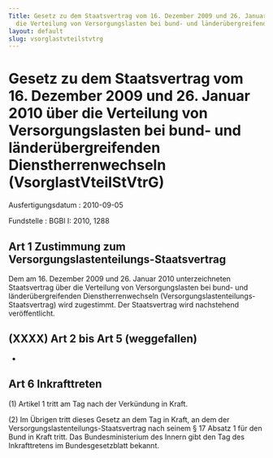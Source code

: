 ```yaml
---
Title: Gesetz zu dem Staatsvertrag vom 16. Dezember 2009 und 26. Januar 2010 über
  die Verteilung von Versorgungslasten bei bund- und länderübergreifenden Dienstherrenwechseln
layout: default
slug: vsorglastvteilstvtrg
---
```


# Gesetz zu dem Staatsvertrag vom 16. Dezember 2009 und 26. Januar 2010 über die Verteilung von Versorgungslasten bei bund- und länderübergreifenden Dienstherrenwechseln (VsorglastVteilStVtrG)

Ausfertigungsdatum
:   2010-09-05

Fundstelle
:   BGBl I: 2010, 1288


## Art 1 Zustimmung zum Versorgungslastenteilungs-Staatsvertrag

Dem am 16. Dezember 2009 und 26. Januar 2010 unterzeichneten
Staatsvertrag über die Verteilung von Versorgungslasten bei bund- und
länderübergreifenden Dienstherrenwechseln (Versorgungslastenteilungs-
Staatsvertrag) wird zugestimmt. Der Staatsvertrag wird nachstehend
veröffentlicht.


## (XXXX) Art 2 bis Art 5 (weggefallen)

-


## Art 6 Inkrafttreten

(1) Artikel 1 tritt am Tag nach der Verkündung in Kraft.

(2) Im Übrigen tritt dieses Gesetz an dem Tag in Kraft, an dem der
Versorgungslastenteilungs-Staatsvertrag nach seinem § 17 Absatz 1 für
den Bund in Kraft tritt. Das Bundesministerium des Innern gibt den Tag
des Inkrafttretens im Bundesgesetzblatt bekannt.

